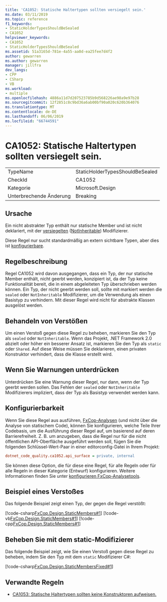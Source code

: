 ```yaml
---
title: 'CA1052: Statische Haltertypen sollten versiegelt sein.'
ms.date: 03/11/2019
ms.topic: reference
f1_keywords:
- StaticHolderTypesShouldBeSealed
- CA1052
helpviewer_keywords:
- CA1052
- StaticHolderTypesShouldBeSealed
ms.assetid: 51a3165d-781e-4a55-aa0d-ea25fee7d4f2
author: gewarren
ms.author: gewarren
manager: jillfra
dev_langs:
- CPP
- CSharp
- VB
ms.workload:
- multiple
ms.openlocfilehash: 4886a11d7d207523785b9d568226ae98a9e97b28
ms.sourcegitcommit: 12f2851c8c9bd36a6ab00bf90a020c620b364076
ms.translationtype: MT
ms.contentlocale: de-DE
ms.lasthandoff: 06/06/2019
ms.locfileid: "66744591"
---
```

# <a name="ca1052-static-holder-types-should-be-sealed"></a>CA1052: Statische Haltertypen sollten versiegelt sein.

|||
|-|-|
|TypeName|StaticHolderTypesShouldBeSealed|
|CheckId|CA1052|
|Kategorie|Microsoft.Design|
|Unterbrechende Änderung|Breaking|

## <a name="cause"></a>Ursache

Ein nicht abstrakter Typ enthält nur statische Member und ist nicht deklariert, mit der [versiegelten](/dotnet/csharp/language-reference/keywords/sealed) ([NotInheritable](/dotnet/visual-basic/language-reference/modifiers/notinheritable)) Modifizierer.

Diese Regel nur sucht standardmäßig an extern sichtbare Typen, aber dies ist [konfigurierbare](#configurability).

## <a name="rule-description"></a>Regelbeschreibung

Regel CA1052 wird davon ausgegangen, dass ein Typ, der nur statische Member enthält, nicht geerbt werden, konzipiert ist, da der Typ keine Funktionalität bereit, die in einem abgeleiteten Typ überschrieben werden können. Ein Typ, der nicht geerbt werden soll, sollte mit markiert werden die `sealed` oder `NotInheritable` Modifizierer, um die Verwendung als einen Basistyp zu verhindern. Mit dieser Regel wird nicht für abstrakte Klassen ausgelöst werden.

## <a name="how-to-fix-violations"></a>Behandeln von Verstößen

Um einen Verstoß gegen diese Regel zu beheben, markieren Sie den Typ als `sealed` oder `NotInheritable`. Wenn das Projekt, .NET Framework 2.0 abzielt oder höher ein besserer Ansatz ist, markieren Sie den Typ als `static` oder `Shared`. Auf diese Weise müssen Sie deklarieren, einen privaten Konstruktor verhindert, dass die Klasse erstellt wird.

## <a name="when-to-suppress-warnings"></a>Wenn Sie Warnungen unterdrücken

Unterdrücken Sie eine Warnung dieser Regel, nur dann, wenn der Typ geerbt werden sollen. Das Fehlen der `sealed` oder `NotInheritable` Modifizierers impliziert, dass der Typ als Basistyp verwendet werden kann.

## <a name="configurability"></a>Konfigurierbarkeit

Wenn Sie diese Regel aus ausführen, [FxCop-Analysen](install-fxcop-analyzers.md) (und nicht über die Analyse von statischem Code), können Sie konfigurieren, welche Teile Ihrer Codebasis, um die Ausführung dieser Regel auf, um basierend auf deren Barrierefreiheit. Z. B. um anzugeben, dass die Regel nur für die nicht öffentlichen API-Oberfläche ausgeführt werden soll, fügen Sie die folgenden Schlüssel-Wert-Paar in einer editorconfig-Datei in Ihrem Projekt:

```ini
dotnet_code_quality.ca1052.api_surface = private, internal
```

Sie können diese Option, die für diese eine Regel, für alle Regeln oder für alle Regeln in dieser Kategorie (Entwurf) konfigurieren. Weitere Informationen finden Sie unter [konfigurieren FxCop-Analysetools](configure-fxcop-analyzers.md).

## <a name="example-of-a-violation"></a>Beispiel eines Verstoßes

Das folgende Beispiel zeigt einen Typ, der gegen die Regel verstößt:

[!code-csharp[FxCop.Design.StaticMembers#1](../code-quality/codesnippet/CSharp/ca1052-static-holder-types-should-be-sealed_1.cs)]
[!code-vb[FxCop.Design.StaticMembers#1](../code-quality/codesnippet/VisualBasic/ca1052-static-holder-types-should-be-sealed_1.vb)]
[!code-cpp[FxCop.Design.StaticMembers#1](../code-quality/codesnippet/CPP/ca1052-static-holder-types-should-be-sealed_1.cpp)]

## <a name="fix-with-the-static-modifier"></a>Beheben Sie mit dem static-Modifizierer

Das folgende Beispiel zeigt, wie Sie einen Verstoß gegen diese Regel zu beheben, indem Sie den Typ mit dem `static` Modifizierer C#:

[!code-csharp[FxCop.Design.StaticMembersFixed#1](../code-quality/codesnippet/CSharp/ca1052-static-holder-types-should-be-sealed_2.cs)]

## <a name="related-rules"></a>Verwandte Regeln

- [CA1053: Statische Haltertypen sollten keine Konstruktoren aufweisen.](../code-quality/ca1053-static-holder-types-should-not-have-constructors.md)